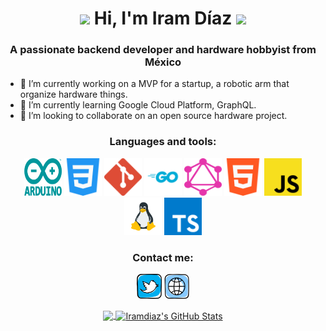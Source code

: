 <h1 align="center">
  <img src="https://emojis.slackmojis.com/emojis/images/1588315024/8823/hyperkitty.gif?1588315024" width="30" />
  Hi, I'm Iram Díaz
  <img src="https://emojis.slackmojis.com/emojis/images/1588315024/8823/hyperkitty.gif?1588315024" width="30" />
</h1>

<h3 align="center">
  A passionate backend developer and hardware hobbyist from México
</h3>

- 🔭 I’m currently working on a MVP for a startup, a robotic arm that organize hardware things.
- 🌱 I’m currently learning Google Cloud Platform, GraphQL.
- 👯 I’m looking to collaborate on an open source hardware project.

<h3 align="center">
  Languages and tools:
</h3>

<p align="center">
  <img src="https://raw.githubusercontent.com/iramdiaz/iramdiaz/main/assets/tech/arduino.svg" alt="arduino" width="60" height="60"/>
  <img src="https://raw.githubusercontent.com/iramdiaz/iramdiaz/main/assets/tech/css.svg" alt="css" width="60" height="60"/>
  <img src="https://raw.githubusercontent.com/iramdiaz/iramdiaz/main/assets/tech/git.svg" alt="git" width="60" height="60"/>
  <img src="https://raw.githubusercontent.com/iramdiaz/iramdiaz/main/assets/tech/go.svg" alt="go" width="60" height="60"/>
  <img src="https://raw.githubusercontent.com/iramdiaz/iramdiaz/main/assets/tech/graphql.svg" alt="graphql" width="60" height="60"/>
  <img src="https://raw.githubusercontent.com/iramdiaz/iramdiaz/main/assets/tech/html.svg" alt="html" width="60" height="60"/>
  <img src="https://raw.githubusercontent.com/iramdiaz/iramdiaz/main/assets/tech/javascript.svg" alt="javascript" width="60" height="60"/>
  <img src="https://raw.githubusercontent.com/iramdiaz/iramdiaz/main/assets/tech/linux.svg" alt="linux" width="60" height="60"/>
  <img src="https://raw.githubusercontent.com/iramdiaz/iramdiaz/main/assets/tech/typescript.svg" alt="typescript" width="60" height="60"/>
</p>

<h3 align="center">
  Contact me:
</h3>
<p align="center">
  <a href="https://twitter.com/iramdiaz"><img src="https://raw.githubusercontent.com/iramdiaz/iramdiaz/main/assets/social/twitter.svg" alt="twitter" width="40" height="40"/></a>
  <a href="https://iramdiaz.com"><img src="https://raw.githubusercontent.com/iramdiaz/iramdiaz/main/assets/social/website.svg" alt="website" width="40" height="40"/></a>
</a>
</p>

<p align="center">
  <a href="https://github.com/iramdiaz/iramdiaz">
    <img align="center" src="https://github-readme-stats.vercel.app/api/top-langs/?username=iramdiaz&hide=java,html&title_color=ffffff&text_color=c9cacc&icon_color=2bbc8a&bg_color=1d1f21" />
  </a>
  <a href="https://github.com/iramdiaz/iramdiaz">
    <img align="center" src="https://github-readme-stats.vercel.app/api?username=iramdiaz&show_icons=true&line_height=27&count_private=true&title_color=ffffff&text_color=c9cacc&icon_color=2bbc8a&bg_color=1d1f21" alt="Iramdiaz's GitHub Stats" />
  </a>
</p>
